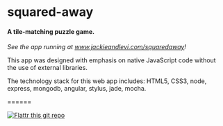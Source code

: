 # squared-away

#### A tile-matching puzzle game.

_See the app running at www.jackieandlevi.com/squaredaway!_

This app was designed with emphasis on native JavaScript code without the use of external libraries.

The technology stack for this web app includes: HTML5, CSS3, node, express, mongodb, angular, stylus, jade, mocha.

======

[![Flattr this git repo](http://api.flattr.com/button/flattr-badge-large.png)](https://flattr.com/submit/auto?user_id=levisl176&url=github.com/levisl176/squared-away&title=squared-away&language=javascript&tags=github&category=software)
